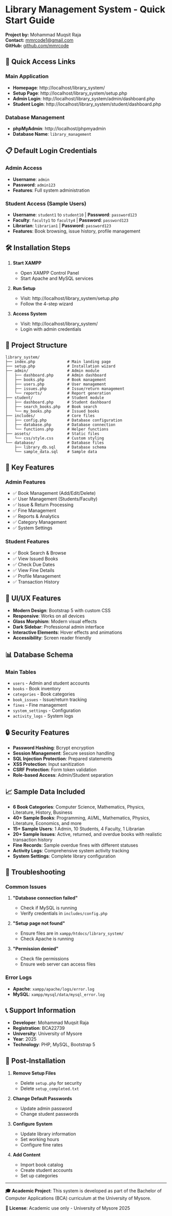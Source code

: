 # Library Management System - Quick Start Guide

**Project by:** Mohammad Muqsit Raja  
**Contact:** mmrcode1@gmail.com  
**GitHub:** [github.com/mmrcode](https://github.com/mmrcode)

## 🚀 Quick Access Links

### Main Application
- **Homepage**: http://localhost/library_system/
- **Setup Page**: http://localhost/library_system/setup.php
- **Admin Login**: http://localhost/library_system/admin/dashboard.php
- **Student Login**: http://localhost/library_system/student/dashboard.php

### Database Management
- **phpMyAdmin**: http://localhost/phpmyadmin
- **Database Name**: `library_management`

## 📋 Default Login Credentials

### Admin Access
- **Username**: `admin`
- **Password**: `admin123`
- **Features**: Full system administration

### Student Access (Sample Users)
- **Username**: `student1` to `student10` | **Password**: `password123`
- **Faculty**: `faculty1` to `faculty4` | **Password**: `password123`
- **Librarian**: `librarian1` | **Password**: `password123`
- **Features**: Book browsing, issue history, profile management

## 🛠️ Installation Steps

1. **Start XAMPP**
   - Open XAMPP Control Panel
   - Start Apache and MySQL services

2. **Run Setup**
   - Visit: http://localhost/library_system/setup.php
   - Follow the 4-step wizard

3. **Access System**
   - Visit: http://localhost/library_system/
   - Login with admin credentials

## 📁 Project Structure

```
library_system/
├── index.php              # Main landing page
├── setup.php              # Installation wizard
├── admin/                 # Admin module
│   ├── dashboard.php      # Admin dashboard
│   ├── books.php          # Book management
│   ├── users.php          # User management
│   ├── issues.php         # Issue/return management
│   └── reports/           # Report generation
├── student/               # Student module
│   ├── dashboard.php      # Student dashboard
│   ├── search_books.php   # Book search
│   └── my_books.php       # Issued books
├── includes/              # Core files
│   ├── config.php         # Database configuration
│   ├── database.php       # Database connection
│   └── functions.php      # Helper functions
├── assets/                # Static files
│   └── css/style.css      # Custom styling
└── database/              # Database files
    ├── library_db.sql     # Database schema
    └── sample_data.sql    # Sample data
```

## 🔧 Key Features

### Admin Features
- ✅ Book Management (Add/Edit/Delete)
- ✅ User Management (Students/Faculty)
- ✅ Issue & Return Processing
- ✅ Fine Management
- ✅ Reports & Analytics
- ✅ Category Management
- ✅ System Settings

### Student Features
- ✅ Book Search & Browse
- ✅ View Issued Books
- ✅ Check Due Dates
- ✅ View Fine Details
- ✅ Profile Management
- ✅ Transaction History

## 🎨 UI/UX Features

- **Modern Design**: Bootstrap 5 with custom CSS
- **Responsive**: Works on all devices
- **Glass Morphism**: Modern visual effects
- **Dark Sidebar**: Professional admin interface
- **Interactive Elements**: Hover effects and animations
- **Accessibility**: Screen reader friendly

## 📊 Database Schema

### Main Tables
- `users` - Admin and student accounts
- `books` - Book inventory
- `categories` - Book categories
- `book_issues` - Issue/return tracking
- `fines` - Fine management
- `system_settings` - Configuration
- `activity_logs` - System logs

## 🔒 Security Features

- **Password Hashing**: Bcrypt encryption
- **Session Management**: Secure session handling
- **SQL Injection Protection**: Prepared statements
- **XSS Protection**: Input sanitization
- **CSRF Protection**: Form token validation
- **Role-based Access**: Admin/Student separation

## 📈 Sample Data Included

- **6 Book Categories**: Computer Science, Mathematics, Physics, Literature, History, Business
- **40+ Sample Books**: Programming, AI/ML, Mathematics, Physics, Literature, Economics, and more
- **15+ Sample Users**: 1 Admin, 10 Students, 4 Faculty, 1 Librarian
- **20+ Sample Issues**: Active, returned, and overdue books with realistic transaction history
- **Fine Records**: Sample overdue fines with different statuses
- **Activity Logs**: Comprehensive system activity tracking
- **System Settings**: Complete library configuration

## 🚨 Troubleshooting

### Common Issues

1. **"Database connection failed"**
   - Check if MySQL is running
   - Verify credentials in `includes/config.php`

2. **"Setup page not found"**
   - Ensure files are in `xampp/htdocs/library_system/`
   - Check Apache is running

3. **"Permission denied"**
   - Check file permissions
   - Ensure web server can access files

### Error Logs
- **Apache**: `xampp/apache/logs/error.log`
- **MySQL**: `xampp/mysql/data/mysql_error.log`

## 📞 Support Information

- **Developer**: Mohammad Muqsit Raja
- **Registration**: BCA22739
- **University**: University of Mysore
- **Year**: 2025
- **Technology**: PHP, MySQL, Bootstrap 5

## 🔄 Post-Installation

1. **Remove Setup Files**
   - Delete `setup.php` for security
   - Delete `setup_completed.txt`

2. **Change Default Passwords**
   - Update admin password
   - Change student passwords

3. **Configure System**
   - Update library information
   - Set working hours
   - Configure fine rates

4. **Add Content**
   - Import book catalog
   - Create student accounts
   - Set up categories

---

**🎓 Academic Project**: This system is developed as part of the Bachelor of Computer Applications (BCA) curriculum at the University of Mysore.

**📝 License**: Academic use only - University of Mysore 2025 
